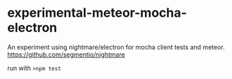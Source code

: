 # experimental-meteor-mocha-electron

An experiment using nightmare/electron for mocha client tests and meteor. https://github.com/segmentio/nightmare

run with `>npm test`
